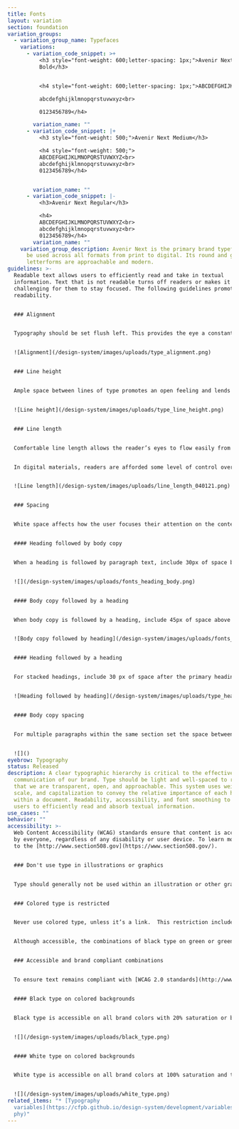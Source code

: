 ```yaml
---
title: Fonts
layout: variation
section: foundation
variation_groups:
  - variation_group_name: Typefaces
    variations:
      - variation_code_snippet: >+
          <h3 style="font-weight: 600;letter-spacing: 1px;">Avenir Next Demi
          Bold</h3>


          <h4 style="font-weight: 600;letter-spacing: 1px;">ABCDEFGHIJKLMNOPQRSTUVWXYZ<br>

          abcdefghijklmnopqrstuvwxyz<br>

          0123456789</h4>

        variation_name: ""
      - variation_code_snippet: |+
          <h3 style="font-weight: 500;">Avenir Next Medium</h3>

          <h4 style="font-weight: 500;">
          ABCDEFGHIJKLMNOPQRSTUVWXYZ<br>
          abcdefghijklmnopqrstuvwxyz<br>
          0123456789</h4>


        variation_name: ""
      - variation_code_snippet: |-
          <h3>Avenir Next Regular</h3>

          <h4>
          ABCDEFGHIJKLMNOPQRSTUVWXYZ<br>
          abcdefghijklmnopqrstuvwxyz<br>
          0123456789</h4>
        variation_name: ""
    variation_group_description: Avenir Next is the primary brand typeface and can
      be used across all formats from print to digital. Its round and geometric
      letterforms are approachable and modern.
guidelines: >-
  Readable text allows users to efficiently read and take in textual
  information. Text that is not readable turns off readers or makes it
  challenging for them to stay focused. The following guidelines promote good
  readability.


  ### Alignment


  Typography should be set flush left. This provides the eye a constant starting point for each line, making text easier to read.


  ![Alignment](/design-system/images/uploads/type_alignment.png)


  ### Line height


  Ample space between lines of type promotes an open feeling and lends flow to body copy. When setting body copy, the leading should be 1.375 times the type size, or 37.5% larger.


  ![Line height](/design-system/images/uploads/type_line_height.png)


  ### Line length


  Comfortable line length allows the reader’s eyes to flow easily from the end of one line to the beginning of the next. The ideal line length is 66 characters, including spaces, though lengths may range from 45 to 90 characters.


  In digital materials, readers are afforded some level of control over line length by narrowing their browser window or changing the type size display on their devices. In printed materials, readers do not have this control. For this reason, special effort should be made to use a line length as close as possible to 66 characters in printed materials. This can be achieved by using a multi-column layout or larger margins.


  ![Line length](/design-system/images/uploads/line_length_040121.png)


  ### Spacing


  White space affects how the user focuses their attention on the content. It makes it easier to know what to read and where to begin. Spacing between typographic elements should be open enough to feel light, but close enough to establish a proper relationship between elements.


  #### Heading followed by body copy


  When a heading is followed by paragraph text, include 30px of space below Display and 15px below Headings 1–6.


  ![](/design-system/images/uploads/fonts_heading_body.png)


  #### Body copy followed by a heading


  When body copy is followed by a heading, include 45px of space above Heading 2 and 30px above Headings 3–6.


  ![Body copy followed by heading](/design-system/images/uploads/fonts_body_heading.png)


  #### Heading followed by a heading


  For stacked headings, include 30 px of space after the primary heading.


  ![Heading followed by heading](/design-system/images/uploads/type_heading_heading.png)


  #### Body copy spacing


  For multiple paragraphs within the same section set the space between paragraphs to 15px.


  ![]()
eyebrow: Typography
status: Released
description: A clear typographic hierarchy is critical to the effective
  communication of our brand. Type should be light and well-spaced to reinforce
  that we are transparent, open, and approachable. This system uses weight,
  scale, and capitalization to convey the relative importance of each heading
  within a document. Readability, accessibility, and font smoothing to allow all
  users to efficiently read and absorb textual information.
use_cases: ""
behavior: ""
accessibility: >-
  Web Content Accessibility (WCAG) standards ensure that content is accessible
  by everyone, regardless of any disability or user device. To learn more, refer
  to the [http://www.section508.gov](https://www.section508.gov/).


  ### Don't use type in illustrations or graphics


  Type should generally not be used within an illustration or other graphic, as assistive technology such as screen readers can't make sense of the words.  


  ### Colored type is restricted


  Never use colored type, unless it’s a link.  This restriction includes all brand colors, including CFPB green.


  Although accessible, the combinations of black type on green or green type on black should never be used.


  ### Accessible and brand compliant combinations


  To ensure text remains compliant with [WCAG 2.0 standards](http://www.w3.org/TR/WCAG20/), use only these permitted type and background color combinations, which fall within the range of foreground/background color contrast permitted by the Section 508 guidelines. For specific color values, visit our [Color page](https://cfpb.github.io/design-system/foundation/color).


  #### Black type on colored backgrounds


  Black type is accessible on all brand colors with 20% saturation or below when using at least 14pt type. A few colors allow for slightly darker saturations while still maintaining accessibility. If you're looking to use a combination not listed here, check [WebAIM Contrast Checker](https://webaim.org/resources/contrastchecker/)  to verify accessibility.


  ![](/design-system/images/uploads/black_type.png)


  #### White type on colored backgrounds


  White type is accessible on all brand colors at 100% saturation and their darker shades when using at least 14pt type, with the exception of gold.


  ![](/design-system/images/uploads/white_type.png)
related_items: "* [Typography
  variables](https://cfpb.github.io/design-system/development/variables#typogra\
  phy)"
---
```

